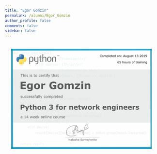 ```yaml
---
title: "Egor Gomzin"
permalink: /alumni/Egor_Gomzin
author_profile: false
comments: false
sidebar: false
---
```


<div style="padding: 20px;">
  <img src="https://raw.githubusercontent.com/pyneng/pyneng.github.io/master/alumni/Egor_Gomzin.png" alt="Python for network engineers">
</div>

